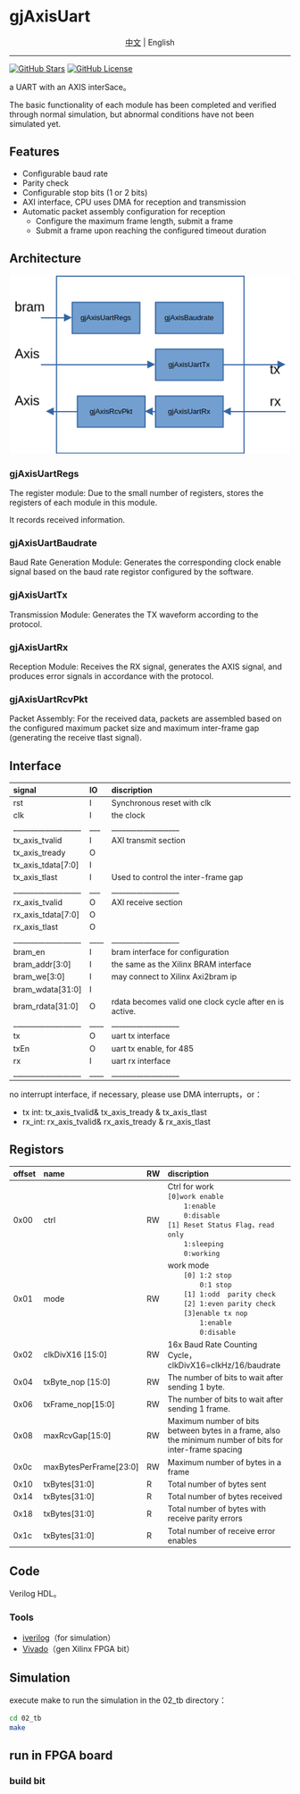 # gjAxisUart

<p align="center">
    <a href="./README-zh.md">中文</a> |
    English
</p>

---

[![GitHub Stars](https://img.shields.io/github/stars/kejie1208/Plugcat.svg?style=social)](https://github.com/kejie1208/gjAxisUart/stargazers)
[![GitHub License](https://img.shields.io/github/license/SuperSodaSea/Plugcat)](https://github.com/kejie1208/gjAxisUart/blob/main/LICENSE)

a UART with an AXIS interSace。

The basic functionality of each module has been completed and verified through normal simulation, but abnormal conditions have not been simulated yet.

<link rel="stylesheet" type="text/css" href="mkAutoNumber.css" />

## Features

- Configurable baud rate
- Parity check
- Configurable stop bits (1 or 2 bits)
- AXI interface, CPU uses DMA for reception and transmission
- Automatic packet assembly configuration for reception
  - Configure the maximum frame length, submit a frame
  - Submit a frame upon reaching the configured timeout duration

## Architecture

![gjUartBlock](./00_doc/gjUartBlock.png)

### gjAxisUartRegs
The register module: Due to the small number of registers, stores the registers of each module in this module. 

It records received information.

### gjAxisUartBaudrate
Baud Rate Generation Module: Generates the corresponding clock enable signal based on the baud rate registor configured by the software.

### gjAxisUartTx
Transmission Module: Generates the TX waveform according to the protocol.
### gjAxisUartRx
Reception Module: Receives the RX signal, generates the AXIS signal, and produces error signals in accordance with the protocol.

### gjAxisUartRcvPkt
Packet Assembly: For the received data, packets are assembled based on the configured maximum packet size and maximum inter-frame gap (generating the receive tlast signal).

## Interface


| signal            | IO | discription                              |
|:---------         |:-----     | :----------------------------------- |
| rst               | I  | Synchronous reset with clk                           |
| clk               | I  | the clock                               |
|___________________|___|___________________|
| tx_axis_tvalid    | I  | AXI transmit section                    |
| tx_axis_tready    | O  |                                  |
| tx_axis_tdata[7:0]| I  |                                  |
| tx_axis_tlast     | I  | Used to control the inter-frame gap      |
|___________________|___|___________________|
| rx_axis_tvalid    | O  | AXI receive section                    |
| rx_axis_tdata[7:0]| O  |                                  |
| rx_axis_tlast     | O  |                                  |
|___________________|____|___________________|
| bram_en           | I  | bram interface for configuration                       |
| bram_addr[3:0]    | I  | the same as the Xilinx BRAM interface             |
| bram_we[3:0]      | I  | may connect to Xilinx Axi2bram ip               |
| bram_wdata[31:0]  | I  |                                  |
| bram_rdata[31:0]  | O  | rdata becomes valid one clock cycle after en is active.         |
|___________________|____|___________________|
| tx                | O  | uart tx interface                          |
| txEn              | O  | uart tx enable, for 485        |
| rx                | I  | uart rx interface                          |
|___________________|____|___________________|

no interrupt interface, if necessary, please use DMA interrupts，or：
  - tx int: tx_axis_tvalid& tx_axis_tready & tx_axis_tlast  
  - rx_int: rx_axis_tvalid& rx_axis_tready & rx_axis_tlast 


## Registors

| offset | name     | RW  | discription                              |
|:------ |:-----    |:--- | :----------------------------------- |
| 0x00   |ctrl |RW   |Ctrl for work<br>`[0]work enable`<br>`    1:enable`<br> `    0:disable`<br>`[1] Reset Status Flag，read only`<br>`    1:sleeping`<br> `    0:working`             |
| 0x01   |mode      |RW   | work mode  <br> `    [0] 1:2 stop`<br> `        0:1 stop`<br>`    [1] 1:odd  parity check`<br>  `    [2] 1:even parity check`<br>`    [3]enable tx nop`<br> `        1:enable`<br> `        0:disable`                  |
| 0x02   | clkDivX16  [15:0] |RW | 16x Baud Rate Counting Cycle，clkDivX16=clkHz/16/baudrate            |
| 0x04   | txByte_nop [15:0] |RW | The number of bits to wait after sending 1 byte.                           |
| 0x06   | txFrame_nop[15:0] |RW | The number of bits to wait after sending 1 frame.                           |
| 0x08   | maxRcvGap[15:0] |RW | Maximum number of bits between bytes in a frame, also the minimum number of bits for inter-frame spacing            |
| 0x0c   | maxBytesPerFrame[23:0] |RW | Maximum number of bytes in a frame            |
| 0x10   | txBytes[31:0] |R | Total number of bytes sent            |
| 0x14   | txBytes[31:0] |R | Total number of bytes received            |
| 0x18   | txBytes[31:0] |R | Total number of bytes with receive parity errors            |
| 0x1c   | txBytes[31:0] |R | Total number of receive error enables            |


## Code

Verilog HDL。

### Tools

- [iverilog](https://bleyer.org/icarus/)（for simulation）
- [Vivado](https://www.amd.com/en/products/software/adaptive-socs-and-fpgas/vivado.html)（gen Xilinx FPGA bit）

## Simulation

execute make to run the simulation in the 02_tb directory：
```bash
cd 02_tb
make
```

## run in FPGA board


### build bit


```bash


```

